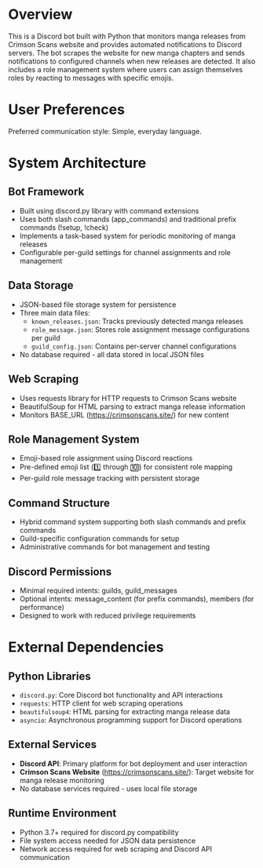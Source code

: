 # Overview

This is a Discord bot built with Python that monitors manga releases from Crimson Scans website and provides automated notifications to Discord servers. The bot scrapes the website for new manga chapters and sends notifications to configured channels when new releases are detected. It also includes a role management system where users can assign themselves roles by reacting to messages with specific emojis.

# User Preferences

Preferred communication style: Simple, everyday language.

# System Architecture

## Bot Framework
- Built using discord.py library with command extensions
- Uses both slash commands (app_commands) and traditional prefix commands (!setup, !check)
- Implements a task-based system for periodic monitoring of manga releases
- Configurable per-guild settings for channel assignments and role management

## Data Storage
- JSON-based file storage system for persistence
- Three main data files:
  - `known_releases.json`: Tracks previously detected manga releases
  - `role_message.json`: Stores role assignment message configurations per guild
  - `guild_config.json`: Contains per-server channel configurations
- No database required - all data stored in local JSON files

## Web Scraping
- Uses requests library for HTTP requests to Crimson Scans website
- BeautifulSoup for HTML parsing to extract manga release information
- Monitors BASE_URL (https://crimsonscans.site/) for new content

## Role Management System
- Emoji-based role assignment using Discord reactions
- Pre-defined emoji list (1️⃣ through 🔟) for consistent role mapping
- Per-guild role message tracking with persistent storage

## Command Structure
- Hybrid command system supporting both slash commands and prefix commands
- Guild-specific configuration commands for setup
- Administrative commands for bot management and testing

## Discord Permissions
- Minimal required intents: guilds, guild_messages
- Optional intents: message_content (for prefix commands), members (for performance)
- Designed to work with reduced privilege requirements

# External Dependencies

## Python Libraries
- `discord.py`: Core Discord bot functionality and API interactions
- `requests`: HTTP client for web scraping operations
- `beautifulsoup4`: HTML parsing for extracting manga release data
- `asyncio`: Asynchronous programming support for Discord operations

## External Services
- **Discord API**: Primary platform for bot deployment and user interaction
- **Crimson Scans Website** (https://crimsonscans.site/): Target website for manga release monitoring
- No database services required - uses local file storage

## Runtime Environment
- Python 3.7+ required for discord.py compatibility
- File system access needed for JSON data persistence
- Network access required for web scraping and Discord API communication